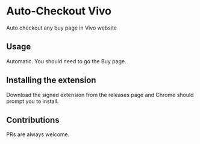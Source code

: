 # Auto-Checkout Vivo

Auto checkout any buy page in Vivo website

## Usage
Automatic. You should need to go the Buy page.

## Installing the extension 
Download the signed extension from the releases page and Chrome should prompt you to install.

## Contributions
PRs are always welcome.